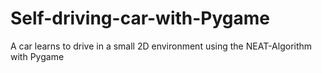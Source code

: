 # Self-driving-car-with-Pygame
A car learns to drive in a small 2D environment using the NEAT-Algorithm with Pygame
